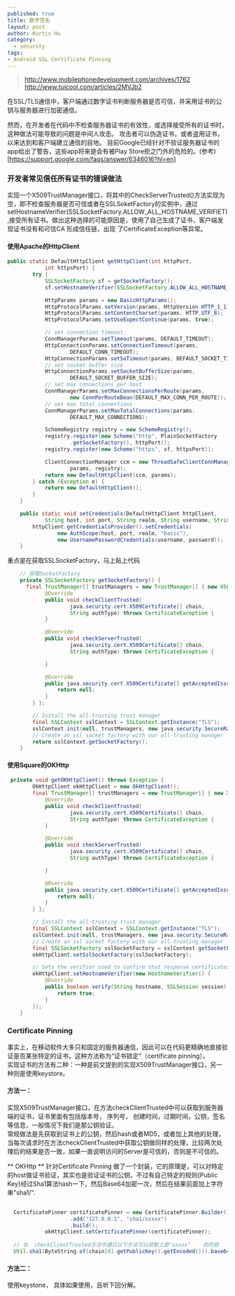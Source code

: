 ```yaml
--- 
published: true
title: 数字签名
layout: post
author: Kurtis Hu
category: 
  - security
tags: 
- Android SSL Certificate Pinning
---
```


> http://www.mobilephonedevelopment.com/archives/1762
> http://www.tuicool.com/articles/2MVJb2


在SSL/TLS通信中，客户端通过数字证书判断服务器是否可信，并采用证书的公钥与服务器进行加密通信。

然而，在开发者在代码中不检查服务器证书的有效性，或选择接受所有的证书时，这种做法可能导致的问题是中间人攻击。  攻击者可以伪造证书，或者盗用证书，以来达到和客户端建立通信的目地。 目前Google已经针对不验证服务器证书的app给出了警告，这些app将来是会有被Play Store拒之门外的危险的。(参考)[https://support.google.com/faqs/answer/6346016?hl=en]

### 开发者常见信任所有证书的错误做法
实现一个X509TrustManager接口，将其中的CheckServerTrusted()方法实现为空，即不检查服务器是否可信或者在SSLSoketFactory的实例中，通过setHostnameVerifier(SSLSocketFactory.ALLOW_ALL_HOSTNAME_VERIFIET),接受所有证书。做出这种选择的可能原因是，使用了自己生成了证书，客户端发现证书没有和可信CA 形成信任链，出现 了CertificateException等异常。

####  使用Apache的HttpClient  
``` java
public static DefaultHttpClient getHttpClient(int httpPort,
			int httpsPort) {
		try {
			SSLSocketFactory sf = getSocketFactory();
			sf.setHostnameVerifier(SSLSocketFactory.ALLOW_ALL_HOSTNAME_VERIFIER);

			HttpParams params = new BasicHttpParams();
			HttpProtocolParams.setVersion(params, HttpVersion.HTTP_1_1);
			HttpProtocolParams.setContentCharset(params, HTTP.UTF_8);
			HttpProtocolParams.setUseExpectContinue(params, true);

			// set connection timeout.
			ConnManagerParams.setTimeout(params, DEFAULT_TIMEOUT);
			HttpConnectionParams.setConnectionTimeout(params,
					DEFAULT_CONN_TIMEOUT);
			HttpConnectionParams.setSoTimeout(params, DEFAULT_SOCKET_TIMEOUT);
			// set socket buffer size
			HttpConnectionParams.setSocketBufferSize(params,
					DEFAULT_SOCKET_BUFFER_SIZE);
			// set max connections per host
			ConnManagerParams.setMaxConnectionsPerRoute(params,
					new ConnPerRouteBean(DEFAULT_MAX_CONN_PER_ROUTE));
			// set max total connections
			ConnManagerParams.setMaxTotalConnections(params,
					DEFAULT_MAX_CONNECTIONS);

			SchemeRegistry registry = new SchemeRegistry();
			registry.register(new Scheme("http", PlainSocketFactory
					.getSocketFactory(), httpPort));
			registry.register(new Scheme("https", sf, httpsPort));

			ClientConnectionManager ccm = new ThreadSafeClientConnManager(
					params, registry);
			return new DefaultHttpClient(ccm, params);
		} catch (Exception e) {
			return new DefaultHttpClient();
		}
	}

	public static void setCredentials(DefaultHttpClient httpClient,
			String host, int port, String realm, String username, String password) {
		httpClient.getCredentialsProvider().setCredentials(
				new AuthScope(host, port, realm, "basic"),
				new UsernamePasswordCredentials(username, password));
	}

```      
 
 重点是在获取SSLSocketFactory，马上贴上代码     

``` java  
    // 获取SocketFactory
	private SSLSocketFactory getSocketFactory() {
	  final TrustManager[] trustManagers = new TrustManager[] { new X509TrustManager() {
            @Override
            public void checkClientTrusted(
                    java.security.cert.X509Certificate[] chain,
                    String authType) throws CertificateException {
            }

            @Override
            public void checkServerTrusted(
                    java.security.cert.X509Certificate[] chain,
                    String authType) throws CertificateException {

            }

            @Override
            public java.security.cert.X509Certificate[] getAcceptedIssuers() {
                return null;
            }
        } };

        // Install the all-trusting trust manager
        final SSLContext sslContext = SSLContext.getInstance("TLS");
        sslContext.init(null, trustManagers, new java.security.SecureRandom());
        // Create an ssl socket factory with our all-trusting manager
        return sslContext.getSocketFactory();
	}
```

####    使用Square的OKHttp

``` java
 private void getOKHttpClient() throws Exception {
        OkHttpClient okHttpClient = new OkHttpClient();
        final TrustManager[] trustManagers = new TrustManager[] { new X509TrustManager() {
            @Override
            public void checkClientTrusted(
                    java.security.cert.X509Certificate[] chain,
                    String authType) throws CertificateException {
            }

            @Override
            public void checkServerTrusted(
                    java.security.cert.X509Certificate[] chain,
                    String authType) throws CertificateException {

            }

            @Override
            public java.security.cert.X509Certificate[] getAcceptedIssuers() {
                return null;
            }
        } };

        // Install the all-trusting trust manager
        final SSLContext sslContext = SSLContext.getInstance("TLS");
        sslContext.init(null, trustManagers, new java.security.SecureRandom());
        // Create an ssl socket factory with our all-trusting manager
        final SSLSocketFactory sslSocketFactory = sslContext.getSocketFactory();
        okHttpClient.setSslSocketFactory(sslSocketFactory);

        // Sets the verifier used to confirm that response certificates
        okHttpClient.setHostnameVerifier(new HostnameVerifier() {
            @Override
            public boolean verify(String hostname, SSLSession session) {
                return true;
            }
        });
    }
```    

###   Certificate Pinning   
事实上，在移动软件大多只和固定的服务器通信，因此可以在代码更精确地直接验证是否某张特定的证书，这种方法称为“证书锁定”（certificate pinning）。   
实现证书的方法有二种：一种是前文提到的实现X509TrustManager接口，另一种则是使用keystore。    

####    方法一：   
实现X509TrustManager接口，在方法checkClientTrusted中可以获取到服务器端的证书，证书里面有包括版本号， 序列号， 创建时间，过期时间，公钥，签名等信息，一般情况下我们是那公钥验证。      
常规做法是先获取到证书上的公钥，然后hash或者MD5，或者加上其他的处理，当每次请求时在方法checkClientTrusted中获取公钥做同样的处理，比较两次处理后的结果是否一致，如果一直说明访问的Server是可信的，否则是不可信的。     

** OKHttp ** 针对Certificate Pinning 做了一个封装，它的原理是，可以对特定的host做证书验证，其实也是验证证书的公钥，不过有自己特定的规则{Public Key}经过Sha1算法hash一下，然后Base64加密一次，然后在结果前面加上字符串"sha1/".                  

``` java       
  
  CertificatePinner certificatePinner = new CertificatePinner.Builder()
                    .add("127.0.0.1", "sha1/xxxxx")
                    .build();
            okHttpClient.setCertificatePinner(certificatePinner);
			
  // 在	checkClientTrusted方法中通过以下方法可以获取上面"xxxxx"	的内容	
  Util.sha1(ByteString.of(chain[0].getPublicKey().getEncoded())).base64()			
```   

####    方法二：   
使用keystone， 具体如果使用，且听下回分解。   
<br/>
